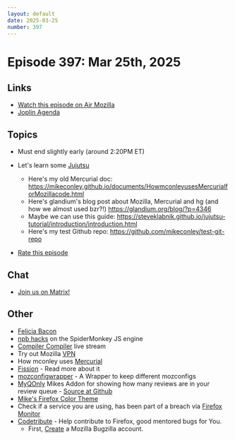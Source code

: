 ```yaml
---
layout: default
date: 2025-03-25
number: 397
---
```


# Episode 397: Mar 25th, 2025

## Links
* [Watch this episode on Air Mozilla](https://mzl.la/joy-of-coding-2025-03-25)
* [Joplin Agenda](https://mikeconley.ca/joc/agendas/Episode-0397.html)

## Topics
* Must end slightly early (around 2:20PM ET)
* Let's learn some [Jujutsu](https://jj-vcs.github.io/jj/latest/)
  - Here's my old Mercurial doc: https://mikeconley.github.io/documents/HowmconleyusesMercurialforMozillacode.html 
  - Here's glandium's blog post about Mozilla, Mercurial and hg (and how we almost used bzr?!) https://glandium.org/blog/?p=4346
  - Maybe we can use this guide: https://steveklabnik.github.io/jujutsu-tutorial/introduction/introduction.html
  - Here's my test Github repo: https://github.com/mikeconley/test-git-repo

* [Rate this episode](https://forms.gle/9s3tYWn9xdsX6Gmz9)

## Chat
* [Join us on Matrix!](https://matrix.to/#/!enWuAmKDOEEPYejXRk:mozilla.org?via=mozilla.org&via=raim.ist)

## Other
* [Felicia Bacon](https://www.youtube.com/channel/UCMtqVykGztIYmj7OpFf7oeQ/videos)
* [npb hacks](https://www.twitch.tv/BackToTheCode) on the SpiderMonkey JS engine
* [Compiler Compiler](https://www.twitch.tv/codehag) live stream
* Try out Mozilla [VPN](https://vpn.mozilla.org/)
* How mconley uses [Mercurial](https://mikeconley.github.io/documents/How_mconley_uses_Mercurial_for_Mozilla_code)
* [Fission](https://firefox-source-docs.mozilla.org/dom/dom/Fission.html) - Read more about it
* [mozconfigwrapper](https://github.com/ahal/mozconfigwrapper) - A Wrapper to keep different mozconfigs
* [MyQOnly](https://addons.mozilla.org/en-US/firefox/addon/myqonly/) Mikes Addon for showing how many reviews are in your review queue - [Source at Github](https://github.com/mikeconley/myqonly)
* [Mike's Firefox Color Theme](https://addons.mozilla.org/en-US/firefox/addon/electricbluegaloo/)
* Check if a service you are using, has been part of a breach via [Firefox Monitor](https://monitor.firefox.com/breaches)
* [Codetribute](https://codetribute.mozilla.org/) - Help contribute to Firefox, good mentored bugs for You.
  - First, [Create](https://bugzilla.mozilla.org/createaccount.cgi) a Mozilla Bugzilla account.

